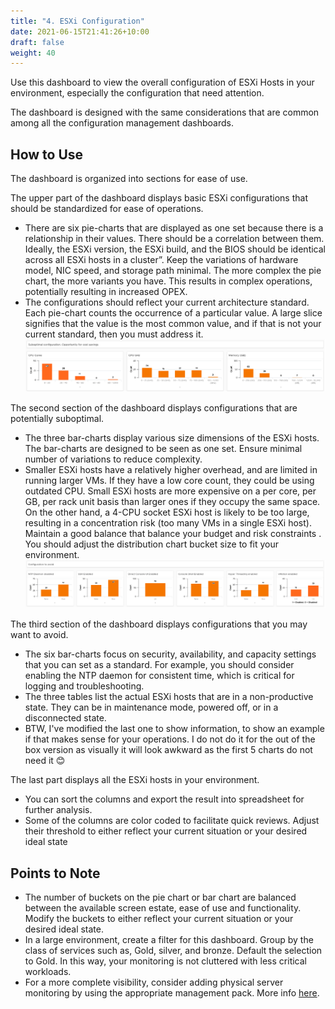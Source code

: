 ```yaml
---
title: "4. ESXi Configuration"
date: 2021-06-15T21:41:26+10:00
draft: false
weight: 40
---
```


Use this dashboard to view the overall configuration of ESXi Hosts in your environment, especially the configuration that need attention. 

The dashboard is designed with the same considerations that are common among all the configuration management dashboards. 

## How to Use

The dashboard is organized into sections for ease of use. 

The upper part of the dashboard displays basic ESXi configurations that should be standardized for ease of operations. 
- There are six pie-charts that are displayed as one set because there is a relationship in their values. There should be a correlation between them. Ideally, the ESXi version, the ESXi build, and the BIOS should be identical across all ESXi hosts in a cluster”. Keep the variations of hardware model, NIC speed, and storage path minimal. The more complex the pie chart, the more variants you have. This results in complex operations, potentially resulting in increased OPEX.
- The configurations should reflect your current architecture standard. Each pie-chart counts the occurrence of a particular value. A large slice signifies that the value is the most common value, and if that is not your current standard, then you must address it.
![](3.4.4-fig-1.png)

The second section of the dashboard displays configurations that are potentially suboptimal. 
- The three bar-charts display various size dimensions of the ESXi hosts. The bar-charts are designed to be seen as one set. Ensure minimal number of variations to reduce complexity.
- Smaller ESXi hosts have a relatively higher overhead, and are limited in running larger VMs. If they have a low core count, they could be using outdated CPU. Small ESXi hosts are more expensive on a per core, per GB, per rack unit basis than larger ones if they occupy the same space. On the other hand, a 4-CPU socket ESXi host is likely to be too large, resulting in a concentration risk (too many VMs in a single ESXi host). Maintain a good balance that balance your budget and risk constraints . You should adjust the distribution chart bucket size to fit your environment.
![](3.4.4-fig-2.png)

The third section of the dashboard displays configurations that you may want to avoid. 
- The six bar-charts focus on security, availability, and capacity settings that you can set as a standard. For example, you should consider enabling the NTP daemon for consistent time, which is critical for logging and troubleshooting.
- The three tables list the actual ESXi hosts that are in a non-productive state. They can be in maintenance mode, powered off, or in a disconnected state.
- BTW, I've modified the last one to show information, to show an example if that makes sense for your operations. I do not do it for the out of the box version as visually it will look awkward as the first 5 charts do not need it 😊

The last part displays all the ESXi hosts in your environment. 
- You can sort the columns and export the result into spreadsheet for further analysis.
- Some of the columns are color coded to facilitate quick reviews. Adjust their threshold to either reflect your current situation or your desired ideal state

## Points to Note
- The number of buckets on the pie chart or bar chart are balanced between the available screen estate, ease of use and functionality. Modify the buckets to either reflect your current situation or your desired ideal state. 
- In a large environment, create a filter for this dashboard. Group by the class of services such as, Gold, silver, and bronze. Default the selection to Gold. In this way, your monitoring is not cluttered with less critical workloads. 
- For a more complete visibility, consider adding physical server monitoring by using the appropriate management pack. More info [here](https://www.vmware.com/products/vrealize-operations.html). 